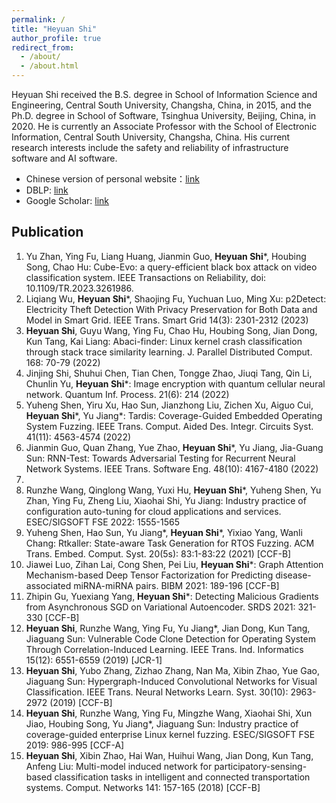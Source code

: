 ```yaml
---
permalink: /
title: "Heyuan Shi"
author_profile: true
redirect_from: 
  - /about/
  - /about.html
---
```


Heyuan Shi received the B.S. degree in School of Information Science and Engineering, Central South University, Changsha, China, in 2015, and the Ph.D. degree in School of Software, Tsinghua University, Beijing, China, in 2020. He is currently an Associate Professor with the School of Electronic Information, Central South University, Changsha, China. His current research interests include the safety and reliability of infrastructure software and AI software.

- Chinese version of personal website：[link](https://faculty.csu.edu.cn/shiheyuan/zh_CN/index.htm)
- DBLP: [link](https://dblp.uni-trier.de/pid/192/6867.html)
- Google Scholar: [link](https://scholar.google.com/citations?hl=zh-CN&user=30hFs1cAAAAJ&view_op=list_works&sortby=pubdate)

## Publication

1. Yu Zhan, Ying Fu, Liang Huang, Jianmin Guo, **Heyuan Shi***, Houbing Song, Chao Hu: Cube-Evo: a query-efficient black box attack on video classification system. IEEE Transactions on Reliability, doi: 10.1109/TR.2023.3261986. 
2. Liqiang Wu, **Heyuan Shi***, Shaojing Fu, Yuchuan Luo, Ming Xu: p2Detect: Electricity Theft Detection With Privacy Preservation for Both Data and Model in Smart Grid. IEEE Trans. Smart Grid 14(3): 2301-2312 (2023) 
3. **Heyuan Shi**, Guyu Wang, Ying Fu, Chao Hu, Houbing Song, Jian Dong, Kun Tang, Kai Liang:
   Abaci-finder: Linux kernel crash classification through stack trace similarity learning. J. Parallel Distributed Comput. 168: 70-79 (2022)
4. Jinjing Shi, Shuhui Chen, Tian Chen, Tongge Zhao, Jiuqi Tang, Qin Li, Chunlin Yu, **Heyuan Shi***: Image encryption with quantum cellular neural network. Quantum Inf. Process. 21(6): 214 (2022)
5. Yuheng Shen, Yiru Xu, Hao Sun, Jianzhong Liu, Zichen Xu, Aiguo Cui, **Heyuan Shi***, Yu Jiang*: Tardis: Coverage-Guided Embedded Operating System Fuzzing. IEEE Trans. Comput. Aided Des. Integr. Circuits Syst. 41(11): 4563-4574 (2022)
6. Jianmin Guo, Quan Zhang, Yue Zhao, **Heyuan Shi***, Yu Jiang, Jia-Guang Sun: RNN-Test: Towards Adversarial Testing for Recurrent Neural Network Systems. IEEE Trans. Software Eng. 48(10): 4167-4180 (2022)
7. 
8. Runzhe Wang, Qinglong Wang, Yuxi Hu, **Heyuan Shi***, Yuheng Shen, Yu Zhan, Ying Fu, Zheng Liu, Xiaohai Shi, Yu Jiang: Industry practice of configuration auto-tuning for cloud applications and services. ESEC/SIGSOFT FSE 2022: 1555-1565
9. Yuheng Shen, Hao Sun, Yu Jiang*, **Heyuan Shi***, Yixiao Yang, Wanli Chang:
   Rtkaller: State-aware Task Generation for RTOS Fuzzing. ACM Trans. Embed. Comput. Syst. 20(5s): 83:1-83:22 (2021)
   [CCF-B]
10.  Jiawei Luo, Zihan Lai, Cong Shen, Pei Liu, **Heyuan Shi***:
   Graph Attention Mechanism-based Deep Tensor Factorization for Predicting disease-associated miRNA-miRNA pairs. BIBM 2021: 189-196
   [CCF-B]
11. Zhipin Gu, Yuexiang Yang, **Heyuan Shi***: Detecting Malicious Gradients from Asynchronous SGD on Variational Autoencoder. SRDS 2021: 321-330
   [CCF-B]
12. **Heyuan Shi**, Runzhe Wang, Ying Fu, Yu Jiang*, Jian Dong, Kun Tang, Jiaguang Sun:
   Vulnerable Code Clone Detection for Operating System Through Correlation-Induced Learning. IEEE Trans. Ind. Informatics 15(12): 6551-6559 (2019)
   [JCR-1]
13. **Heyuan Shi**, Yubo Zhang, Zizhao Zhang, Nan Ma, Xibin Zhao, Yue Gao, Jiaguang Sun:
   Hypergraph-Induced Convolutional Networks for Visual Classification. IEEE Trans. Neural Networks Learn. Syst. 30(10): 2963-2972 (2019)
   [CCF-B]
14. **Heyuan Shi**, Runzhe Wang, Ying Fu, Mingzhe Wang, Xiaohai Shi, Xun Jiao, Houbing Song, Yu Jiang*, Jiaguang Sun:
   Industry practice of coverage-guided enterprise Linux kernel fuzzing. ESEC/SIGSOFT FSE 2019: 986-995
   [CCF-A]
15. **Heyuan Shi**, Xibin Zhao, Hai Wan, Huihui Wang, Jian Dong, Kun Tang, Anfeng Liu:
   Multi-model induced network for participatory-sensing-based classification tasks in intelligent and connected transportation systems. Comput. Networks 141: 157-165 (2018)
   [CCF-B]
